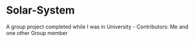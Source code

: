 # Solar-System
A group project completed while I was in University - Contributors: Me and one other Group member
